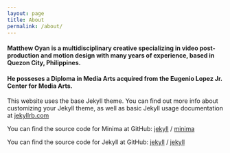 ```yaml
---
layout: page
title: About
permalink: /about/
---
```


#### **Matthew Oyan is a multidisciplinary creative specializing in video post-production and motion design with many years of experience, based in Quezon City, Philippines.**

#### **He posseses a Diploma in Media Arts acquired from the Eugenio Lopez Jr. Center for Media Arts.**

This website uses the base Jekyll theme. You can find out more info about customizing your Jekyll theme, as well as basic Jekyll usage documentation at [jekyllrb.com](https://jekyllrb.com/)

You can find the source code for Minima at GitHub:
[jekyll][jekyll-organization] /
[minima](https://github.com/jekyll/minima)

You can find the source code for Jekyll at GitHub:
[jekyll][jekyll-organization] /
[jekyll](https://github.com/jekyll/jekyll)


[jekyll-organization]: https://github.com/jekyll
